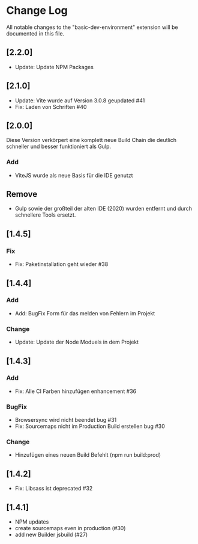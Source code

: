 # Change Log

All notable changes to the "basic-dev-environment" extension will be documented in this file.

<!-- Check [Keep a Changelog](http://keepachangelog.com/) for recommendations on how to structure this file. -->

## [2.2.0]

-   Update: Update NPM Packages

## [2.1.0]

-   Update: Vite wurde auf Version 3.0.8 geupdated #41
-   Fix: Laden von Schriften #40

## [2.0.0]

Diese Version verkörpert eine komplett neue Build Chain die deutlich schneller und besser funktioniert als Gulp.

### Add

-   ViteJS wurde als neue Basis für die IDE genutzt

## Remove

-   Gulp sowie der großteil der alten IDE (2020) wurden entfernt und durch schnellere Tools ersetzt.

## [1.4.5]

### Fix

-   Fix: Paketinstallation geht wieder #38

## [1.4.4]

### Add

-   Add: BugFix Form für das melden von Fehlern im Projekt

### Change

-   Update: Update der Node Moduels in dem Projekt

## [1.4.3]

### Add

-   Fix: Alle CI Farben hinzufügen enhancement #36

### BugFix

-   Browsersync wird nicht beendet bug #31
-   Fix: Sourcemaps nicht im Production Build erstellen bug #30

### Change

-   Hinzufügen eines neuen Build Befehlt (npm run build:prod)

## [1.4.2]

-   Fix: Libsass ist deprecated #32

## [1.4.1]

-   NPM updates
-   create sourcemaps even in production (#30)
-   add new Builder jsbuild (#27)

